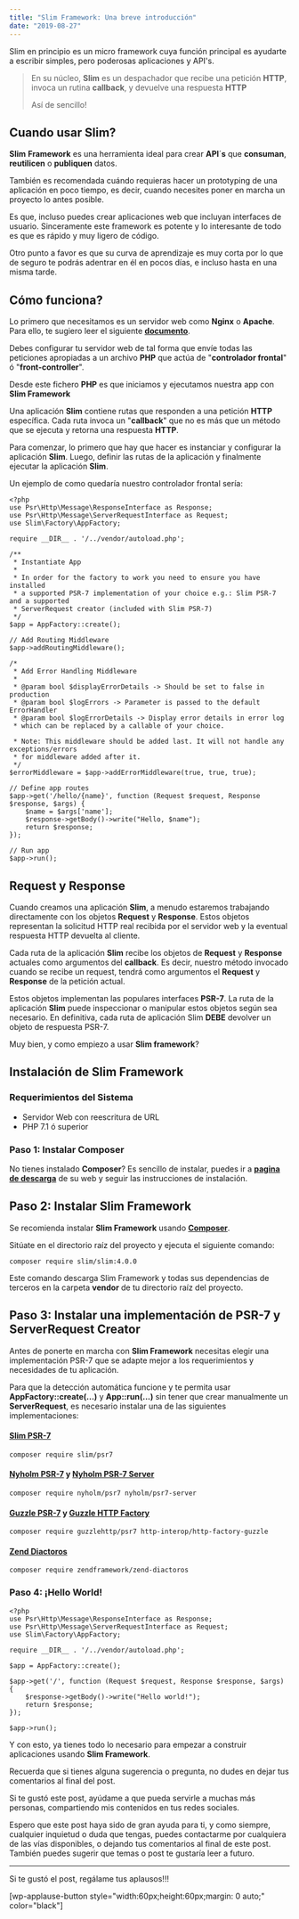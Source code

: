 ```yaml
---
title: "Slim Framework: Una breve introducción"
date: "2019-08-27"
---
```


Slim en principio es un micro framework cuya función principal es ayudarte a escribir simples, pero poderosas aplicaciones y API's.

> En su núcleo, **Slim** es un despachador que recibe una petición **HTTP**, invoca un rutina **callback**, y devuelve una respuesta **HTTP**
> 
> Así de sencillo!

## Cuando usar Slim?

**Slim** **Framework** es una herramienta ideal para crear **API**´**s** que **consuman**, **reutilicen** o **publiquen** datos.

También es recomendada cuándo requieras hacer un prototyping de una aplicación en poco tiempo, es decir, cuando necesites poner en marcha un proyecto lo antes posible.

Es que, incluso puedes crear aplicaciones web que incluyan interfaces de usuario. Sinceramente este framework es potente y lo interesante de todo es que es rápido y muy ligero de código.

Otro punto a favor es que su curva de aprendizaje es muy corta por lo que de seguro te podrás adentrar en él en pocos días, e incluso hasta en una misma tarde.

## Cómo funciona?

Lo primero que necesitamos es un servidor web como **Nginx** o **Apache**. Para ello, te sugiero leer el siguiente **[documento](http://www.slimframework.com/docs/v4/start/web-servers.html)**.

Debes configurar tu servidor web de tal forma que envíe todas las peticiones apropiadas a un archivo **PHP** que actúa de "**controlador frontal**" ó "**front-controller**".

Desde este fichero **PHP** es que iniciamos y ejecutamos nuestra app con **Slim Framework**

Una aplicación **Slim** contiene rutas que responden a una petición **HTTP** específica. Cada ruta invoca un "**callback**" que no es más que un método que se ejecuta y retorna una respuesta **HTTP**.

Para comenzar, lo primero que hay que hacer es instanciar y configurar la aplicación **Slim**. Luego, definir las rutas de la aplicación y finalmente ejecutar la aplicación **Slim**.

Un ejemplo de como quedaría nuestro controlador frontal sería:

```
<?php
use Psr\Http\Message\ResponseInterface as Response;
use Psr\Http\Message\ServerRequestInterface as Request;
use Slim\Factory\AppFactory;

require __DIR__ . '/../vendor/autoload.php';

/**
 * Instantiate App
 *
 * In order for the factory to work you need to ensure you have installed
 * a supported PSR-7 implementation of your choice e.g.: Slim PSR-7 and a supported
 * ServerRequest creator (included with Slim PSR-7)
 */
$app = AppFactory::create();

// Add Routing Middleware
$app->addRoutingMiddleware();

/*
 * Add Error Handling Middleware
 *
 * @param bool $displayErrorDetails -> Should be set to false in production
 * @param bool $logErrors -> Parameter is passed to the default ErrorHandler
 * @param bool $logErrorDetails -> Display error details in error log
 * which can be replaced by a callable of your choice.
 
 * Note: This middleware should be added last. It will not handle any exceptions/errors
 * for middleware added after it.
 */
$errorMiddleware = $app->addErrorMiddleware(true, true, true);

// Define app routes
$app->get('/hello/{name}', function (Request $request, Response $response, $args) {
    $name = $args['name'];
    $response->getBody()->write("Hello, $name");
    return $response;
});

// Run app
$app->run();

```

## Request y Response

Cuando creamos una aplicación **Slim**, a menudo estaremos trabajando directamente con los objetos **Request** y **Response**. Estos objetos representan la solicitud HTTP real recibida por el servidor web y la eventual respuesta HTTP devuelta al cliente.

Cada ruta de la aplicación **Slim** recibe los objetos de **Request** y **Response** actuales como argumentos del **callback**. Es decir, nuestro método invocado cuando se recibe un request, tendrá como argumentos el **Request** y **Response** de la petición actual.

Estos objetos implementan las populares interfaces **PSR-7**. La ruta de la aplicación **Slim** puede inspeccionar o manipular estos objetos según sea necesario. En definitiva, cada ruta de aplicación Slim **DEBE** devolver un objeto de respuesta PSR-7.

Muy bien, y como empiezo a usar **Slim framework**?

## Instalación de Slim Framework

### Requerimientos del Sistema

- Servidor Web con reescritura de URL
- PHP 7.1 ó superior

### Paso 1: Instalar Composer

No tienes instalado **Composer**? Es sencillo de instalar, puedes ir a **[pagina de descarga](https://getcomposer.org/download/)** de su web y seguir las instrucciones de instalación.

## Paso 2: Instalar Slim Framework

Se recomienda instalar **Slim Framework** usando **[Composer](https://getcomposer.org/download/)**.

Sitúate en el directorio raíz del proyecto y ejecuta el siguiente comando:

```
composer require slim/slim:4.0.0
```

Este comando descarga Slim Framework y todas sus dependencias de terceros en la carpeta **vendor** de tu directorio raíz del proyecto.

## Paso 3: Instalar una implementación de PSR-7 y ServerRequest Creator

Antes de ponerte en marcha con **Slim Framework** necesitas elegir una implementación PSR-7 que se adapte mejor a los requerimientos y necesidades de tu aplicación.

Para que la detección automática funcione y te permita usar **AppFactory::create(...)** y **App::run(...)** sin tener que crear manualmente un **ServerRequest**, es necesario instalar una de las siguientes implementaciones:

#### [Slim PSR-7](https://github.com/slimphp/Slim-Psr7)

```
composer require slim/psr7
```

#### [Nyholm PSR-7](https://github.com/Nyholm/psr7) y [Nyholm PSR-7 Server](https://github.com/Nyholm/psr7-server)

```
composer require nyholm/psr7 nyholm/psr7-server
```

#### [Guzzle PSR-7](https://github.com/guzzle/psr7) y [Guzzle HTTP Factory](https://github.com/http-interop/http-factory-guzzle)

```
composer require guzzlehttp/psr7 http-interop/http-factory-guzzle
```

#### [Zend Diactoros](https://github.com/zendframework/zend-diactoros)

```
composer require zendframework/zend-diactoros
```

### Paso 4: ¡Hello World!

```
<?php
use Psr\Http\Message\ResponseInterface as Response;
use Psr\Http\Message\ServerRequestInterface as Request;
use Slim\Factory\AppFactory;

require __DIR__ . '/../vendor/autoload.php';

$app = AppFactory::create();

$app->get('/', function (Request $request, Response $response, $args) {
    $response->getBody()->write("Hello world!");
    return $response;
});

$app->run();
```

Y con esto, ya tienes todo lo necesario para empezar a construir aplicaciones usando **Slim Framework**.

Recuerda que si tienes alguna sugerencia o pregunta, no dudes en dejar tus comentarios al final del post.

Si te gustó este post, ayúdame a que pueda servirle a muchas más personas, compartiendo mis contenidos en tus redes sociales.

Espero que este post haya sido de gran ayuda para ti, y como siempre, cualquier inquietud o duda que tengas, puedes contactarme por cualquiera de las vías disponibles, o dejando tus comentarios al final de este post. También puedes sugerir que temas o post te gustaría leer a futuro.

* * *

Si te gustó el post, regálame tus aplausos!!!

\[wp-applause-button style="width:60px;height:60px;margin: 0 auto;" color="black"\]
